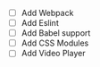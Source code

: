 - [ ] Add Webpack
- [ ] Add Eslint
- [ ] Add Babel support
- [ ] Add CSS Modules
- [ ] Add Video Player

